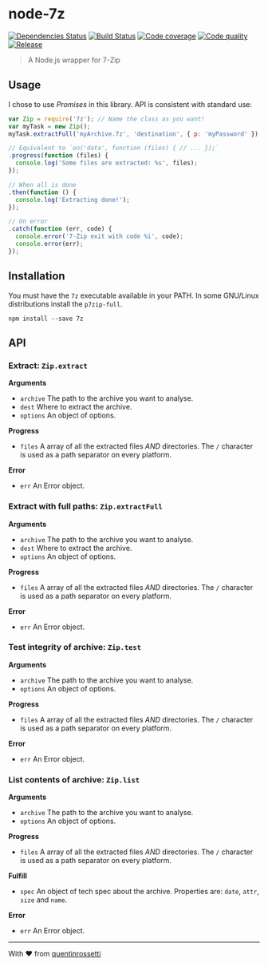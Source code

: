 node-7z
=======

[![Dependencies Status][david-image]][david-url] [![Build Status][travis-image]][travis-url] [![Code coverage][coveralls-image]][coveralls-url] [![Code quality][codeclimate-image]][codeclimate-url] [![Release][npm-image]][npm-url]

> A Node.js wrapper for 7-Zip

Usage
-----

I chose to use *Promises* in this library. API is consistent with standard use:

```js
var Zip = require('7z'); // Name the class as you want!
var myTask = new Zip();
myTask.extractFull('myArchive.7z', 'destination', { p: 'myPassword' })

// Equivalent to `on('data', function (files) { // ... });`
.progress(function (files) {
  console.log('Some files are extracted: %s', files);
});

// When all is done
.then(function () {
  console.log('Extracting done!');
});

// On error
.catch(function (err, code) {
  console.error('7-Zip exit with code %i', code);
  console.error(err);
});
```

Installation
------------

You must have the `7z` executable available in your PATH. In some GNU/Linux
distributions install the `p7zip-full`.

```
npm install --save 7z
```

API
---

### Extract: `Zip.extract`

  **Arguments**
   * `archive` The path to the archive you want to analyse.
   * `dest` Where to extract the archive.
   * `options` An object of options.
  
  **Progress**
   * `files` A array of all the extracted files *AND* directories. The `/`
     character is used as a path separator on every platform.
  
  **Error**
   * `err` An Error object.


### Extract with full paths: `Zip.extractFull`

  **Arguments**
   * `archive` The path to the archive you want to analyse.
   * `dest` Where to extract the archive.
   * `options` An object of options.
  
  **Progress**
   * `files` A array of all the extracted files *AND* directories. The `/`
     character is used as a path separator on every platform.
  
  **Error**
   * `err` An Error object.


### Test integrity of archive: `Zip.test`

  **Arguments**
   * `archive` The path to the archive you want to analyse.
   * `options` An object of options.
  
  **Progress**
   * `files` A array of all the extracted files *AND* directories. The `/`
     character is used as a path separator on every platform.
  
  **Error**
   * `err` An Error object.


### List contents of archive: `Zip.list`

  **Arguments**
   * `archive` The path to the archive you want to analyse.
   * `options` An object of options.
  
  **Progress**
   * `files` A array of all the extracted files *AND* directories. The `/`
     character is used as a path separator on every platform.

  **Fulfill**
   * `spec` An object of tech spec about the archive. Properties are: `date`,
     `attr`, `size` and `name`.
  
  **Error**
   * `err` An Error object.


***
With :heart: from [quentinrossetti](https://github.com/quentinrossetti)

[david-url]: https://david-dm.org/quentinrossetti/node-7z
[david-image]: http://img.shields.io/david/quentinrossetti/node-7z.svg
[travis-url]: https://travis-ci.org/quentinrossetti/node-7z
[travis-image]: http://img.shields.io/travis/quentinrossetti/node-7z.svg
[codeclimate-url]: https://codeclimate.com/github/quentinrossetti/node-7z
[codeclimate-image]: http://img.shields.io/codeclimate/github/quentinrossetti/node-7z.svg
[coveralls-url]: https://coveralls.io/r/quentinrossetti/node-7z
[coveralls-image]: http://img.shields.io/coveralls/quentinrossetti/node-7z.svg
[npm-url]: https://www.npmjs.org/package/node-7z
[npm-image]: http://img.shields.io/npm/v/node-7z.svg

